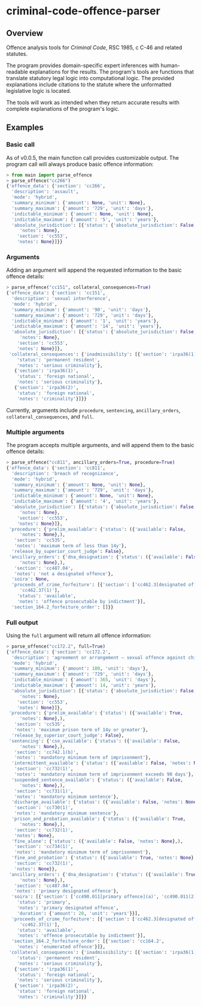 # criminal-code-offence-parser
## Overview
Offence analysis tools for *Criminal Code*, RSC 1985, c C-46 and related statutes.

The program provides domain-specific expert inferences with human-readable explanations for the results. The program's tools are functions that translate statutory legal logic into computational logic. The provided explanations include citations to the statute where the unformatted legislative logic is located.

The tools will work as intended when they return accurate results with complete explanations of the program's logic.

## Examples
### Basic call
As of v0.0.5, the main function call provides customizable output. The program call will always produce basic offence information:

```python
> from main import parse_offence
> parse_offence("cc266")
{'offence_data': {'section': 'cc266',
  'description': 'assault',
  'mode': 'hybrid',
  'summary_minimum': {'amount': None, 'unit': None},
  'summary_maximum': {'amount': '729', 'unit': 'days'},
  'indictable_minimum': {'amount': None, 'unit': None},
  'indictable_maximum': {'amount': '5', 'unit': 'years'},
  'absolute_jurisdiction': [{'status': {'absolute_jurisdiction': False,
     'notes': None},
    'section': 'cc553',
    'notes': None}]}}
```

### Arguments

Adding an argument will append the requested information to the basic offence details:

```python
> parse_offence("cc151", collateral_consequences=True)
{'offence_data': {'section': 'cc151',
  'description': 'sexual interference',
  'mode': 'hybrid',
  'summary_minimum': {'amount': '90', 'unit': 'days'},
  'summary_maximum': {'amount': '729', 'unit': 'days'},
  'indictable_minimum': {'amount': '1', 'unit': 'years'},
  'indictable_maximum': {'amount': '14', 'unit': 'years'},
  'absolute_jurisdiction': [{'status': {'absolute_jurisdiction': False,
     'notes': None},
    'section': 'cc553',
    'notes': None}]},
 'collateral_consequences': {'inadmissibility': [{'section': 'irpa36(1)',
    'status': 'permanent resident',
    'notes': 'serious criminality'},
   {'section': 'irpa36(1)',
    'status': 'foreign national',
    'notes': 'serious criminality'},
   {'section': 'irpa36(2)',
    'status': 'foreign national',
    'notes': 'criminality'}]}}
```

Currently, arguments include `procedure`, `sentencing`, `ancillary_orders`, `collateral_consequences`, and `full`. 

### Multiple arguments

The program accepts multiple arguments, and will append them to the basic offence details:

```python
> parse_offence("cc811", ancillary_orders=True, procedure=True)
{'offence_data': {'section': 'cc811',
  'description': 'breach of recognizance',
  'mode': 'hybrid',
  'summary_minimum': {'amount': None, 'unit': None},
  'summary_maximum': {'amount': '729', 'unit': 'days'},
  'indictable_minimum': {'amount': None, 'unit': None},
  'indictable_maximum': {'amount': '4', 'unit': 'years'},
  'absolute_jurisdiction': [{'status': {'absolute_jurisdiction': False,
     'notes': None},
    'section': 'cc553',
    'notes': None}]},
 'procedure': {'prelim_available': {'status': ({'available': False,
     'notes': None},),
   'section': 'cc535',
   'notes': 'maximum term of less than 14y'},
  'release_by_superior_court_judge': False},
 'ancillary_orders': {'dna_designation': {'status': ({'available': False,
     'notes': None},),
   'section': 'cc487.04',
   'notes': 'not a designated offence'},
  'soira': None,
  'proceeds_of_crime_forfeiture': [{'section': ['cc462.3[designated offence]',
     'cc462.37(1)'],
    'status': 'available',
    'notes': 'offence prosecutable by indictment'}],
  'section_164.2_forfeiture_order': []}}
```

### Full output

Using the `full` argument will return all offence information:

```python
> parse_offence("cc172.2", full=True)
{'offence_data': {'section': 'cc172.2',
  'description': 'agreement or arrangement — sexual offence against child',
  'mode': 'hybrid',
  'summary_minimum': {'amount': 180, 'unit': 'days'},
  'summary_maximum': {'amount': '729', 'unit': 'days'},
  'indictable_minimum': {'amount': 365, 'unit': 'days'},
  'indictable_maximum': {'amount': 14, 'unit': 'years'},
  'absolute_jurisdiction': [{'status': {'absolute_jurisdiction': False,
     'notes': None},
    'section': 'cc553',
    'notes': None}]},
 'procedure': {'prelim_available': {'status': ({'available': True,
     'notes': None},),
   'section': 'cc535',
   'notes': 'maximum prison term of 14y or greater'},
  'release_by_superior_court_judge': False},
 'sentencing': {'cso_available': {'status': ({'available': False,
     'notes': None},),
   'section': 'cc742.1(b)',
   'notes': 'mandatory minimum term of imprisonment'},
  'intermittent_available': {'status': ({'available': False, 'notes': None},),
   'section': 'cc732(1)',
   'notes': 'mandatory minimum term of imprisonment exceeds 90 days'},
  'suspended_sentence_available': {'status': ({'available': False,
     'notes': None},),
   'section': 'cc731(1)',
   'notes': 'mandatory minimum sentence'},
  'discharge_available': {'status': ({'available': False, 'notes': None},),
   'section': 'cc730(1)',
   'notes': 'mandatory minimum sentence'},
  'prison_and_probation_available': {'status': ({'available': True,
     'notes': None},),
   'section': 'cc732(1)',
   'notes': None},
  'fine_alone': {'status': ({'available': False, 'notes': None},),
   'section': 'cc734(1)',
   'notes': 'mandatory minimum term of imprisonment'},
  'fine_and_probation': {'status': ({'available': True, 'notes': None},),
   'section': 'cc732(1)',
   'notes': None}},
 'ancillary_orders': {'dna_designation': {'status': ({'available': True,
     'notes': None},),
   'section': 'cc487.04',
   'notes': 'primary designated offence'},
  'soira': [{'section': ['cc490.011[primary offence](a)', 'cc490.011(2)(b)'],
    'status': 'primary',
    'notes': 'primary designated offence',
    'duration': {'amount': 20, 'unit': 'years'}}],
  'proceeds_of_crime_forfeiture': [{'section': ['cc462.3[designated offence]',
     'cc462.37(1)'],
    'status': 'available',
    'notes': 'offence prosecutable by indictment'}],
  'section_164.2_forfeiture_order': [{'section': 'cc164.2',
    'notes': 'enumerated offence'}]},
 'collateral_consequences': {'inadmissibility': [{'section': 'irpa36(1)',
    'status': 'permanent resident',
    'notes': 'serious criminality'},
   {'section': 'irpa36(1)',
    'status': 'foreign national',
    'notes': 'serious criminality'},
   {'section': 'irpa36(2)',
    'status': 'foreign national',
    'notes': 'criminality'}]}}
```
